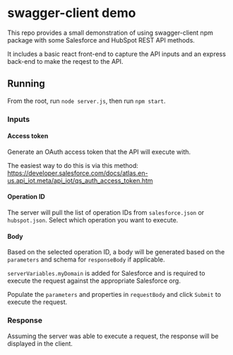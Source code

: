 # swagger-client demo

This repo provides a small demonstration of using swagger-client npm package with some Salesforce and HubSpot REST API methods.

It includes a basic react front-end to capture the API inputs and an express back-end to make the reqest to the API.

## Running

From the root, run `node server.js`, then run `npm start`.

### Inputs

#### Access token

Generate an OAuth access token that the API will execute with.

The easiest way to do this is via this method: https://developer.salesforce.com/docs/atlas.en-us.api_iot.meta/api_iot/qs_auth_access_token.htm

#### Operation ID

The server will pull the list of operation IDs from `salesforce.json` or `hubspot.json`. Select which operation you want to execute.

#### Body

Based on the selected operation ID, a body will be generated based on the `parameters` and schema for `responseBody` if applicable.

`serverVariables.myDomain` is added for Salesforce and is required to execute the request against the appropriate Salesforce org.

Populate the `parameters` and properties in `requestBody` and click `Submit` to execute the request.

### Response

Assuming the server was able to execute a request, the response will be displayed in the client.
